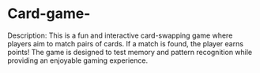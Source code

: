 # Card-game-
Description: This is a fun and interactive card-swapping game where players aim to match pairs of cards. If a match is found, the player earns points! The game is designed to test memory and pattern recognition while providing an enjoyable gaming experience.
